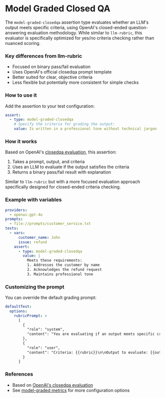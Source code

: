 # Model Graded Closed QA

The `model-graded-closedqa` assertion type evaluates whether an LLM's output meets specific criteria, using OpenAI's closed-ended question-answering evaluation methodology. While similar to `llm-rubric`, this evaluator is specifically optimized for yes/no criteria checking rather than nuanced scoring.

### Key differences from llm-rubric

- Focused on binary pass/fail evaluation
- Uses OpenAI's official closedqa prompt template
- Better suited for clear, objective criteria
- Less flexible but potentially more consistent for simple checks

### How to use it

Add the assertion to your test configuration:

```yaml
assert:
  - type: model-graded-closedqa
    # Specify the criteria for grading the output:
    value: Is written in a professional tone without technical jargon
```

### How it works

Based on OpenAI's [closedqa evaluation](https://github.com/openai/evals/blob/main/evals/registry/modelgraded/closedqa.yaml), this assertion:

1. Takes a prompt, output, and criteria
2. Uses an LLM to evaluate if the output satisfies the criteria
3. Returns a binary pass/fail result with explanation

Similar to `llm-rubric` but with a more focused evaluation approach specifically designed for closed-ended criteria checking.

### Example with variables

```yaml
providers:
  - openai:gpt-4o
prompts:
  - file://prompts/customer_service.txt
tests:
  - vars:
      customer_name: John
      issue: refund
    assert:
      - type: model-graded-closedqa
        value: |
          Meets these requirements:
          1. Addresses the customer by name
          2. Acknowledges the refund request
          3. Maintains professional tone
```

### Customizing the prompt

You can override the default grading prompt:

```yaml
defaultTest:
  options:
    rubricPrompt: >
      [
        {
          "role": "system",
          "content": "You are evaluating if an output meets specific criteria. Output JSON with {pass: boolean, score: number, reason: string}"
        },
        {
          "role": "user",
          "content": "Criteria: {{rubric}}\n\nOutput to evaluate: {{output}}"
        }
      ]
```

### References

- Based on [OpenAI's closedqa evaluation](https://github.com/openai/evals/blob/main/evals/registry/modelgraded/closedqa.yaml)
- See [model-graded metrics](/docs/configuration/expected-outputs/model-graded) for more configuration options
